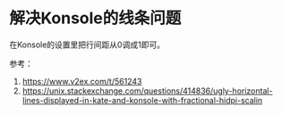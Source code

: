 # 解决Konsole的线条问题

在Konsole的设置里把行间距从0调成1即可。

参考：

1. <https://www.v2ex.com/t/561243>
2. <https://unix.stackexchange.com/questions/414836/ugly-horizontal-lines-displayed-in-kate-and-konsole-with-fractional-hidpi-scalin>
